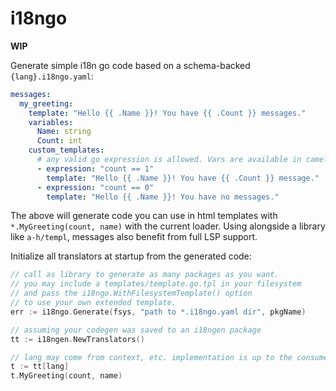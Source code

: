 # i18ngo

**WIP**

Generate simple i18n go code based on a schema-backed `{lang}.i18ngo.yaml`:

```yaml
messages:
  my_greeting:
    template: "Hello {{ .Name }}! You have {{ .Count }} messages."
    variables:
      Name: string
      Count: int
    custom_templates:
      # any valid go expression is allowed. Vars are available in camelCase form.
      - expression: "count == 1"
        template: "Hello {{ .Name }}! You have {{ .Count }} message."
      - expression: "count == 0"
        template: "Hello {{ .Name }}! You have no messages."
```

The above will generate code you can use in html templates with
 `*.MyGreeting(count, name)` with the current loader. Using alongside a library
 like `a-h/templ`,
 messages also benefit from full LSP support.

Initialize all translators at startup from the generated code:

```go
// call as library to generate as many packages as you want.
// you may include a templates/template.go.tpl in your filesystem
// and pass the i18ngo.WithFilesystemTemplate() option
// to use your own extended template.
err := i18ngo.Generate(fsys, "path to *.i18ngo.yaml dir", pkgName)

// assuming your codegen was saved to an i18ngen package
tt := i18ngen.NewTranslators()

// lang may come from context, etc. implementation is up to the consumer
t := tt[lang]
t.MyGreeting(count, name)
```
